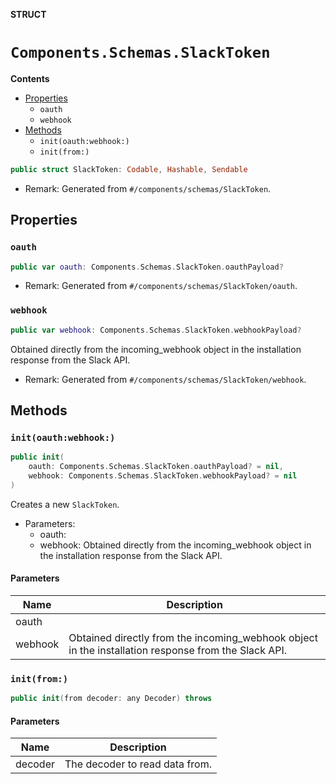 **STRUCT**

# `Components.Schemas.SlackToken`

**Contents**

- [Properties](#properties)
  - `oauth`
  - `webhook`
- [Methods](#methods)
  - `init(oauth:webhook:)`
  - `init(from:)`

```swift
public struct SlackToken: Codable, Hashable, Sendable
```

- Remark: Generated from `#/components/schemas/SlackToken`.

## Properties
### `oauth`

```swift
public var oauth: Components.Schemas.SlackToken.oauthPayload?
```

- Remark: Generated from `#/components/schemas/SlackToken/oauth`.

### `webhook`

```swift
public var webhook: Components.Schemas.SlackToken.webhookPayload?
```

Obtained directly from the incoming_webhook object in the installation response from the Slack API.

- Remark: Generated from `#/components/schemas/SlackToken/webhook`.

## Methods
### `init(oauth:webhook:)`

```swift
public init(
    oauth: Components.Schemas.SlackToken.oauthPayload? = nil,
    webhook: Components.Schemas.SlackToken.webhookPayload? = nil
)
```

Creates a new `SlackToken`.

- Parameters:
  - oauth:
  - webhook: Obtained directly from the incoming_webhook object in the installation response from the Slack API.

#### Parameters

| Name | Description |
| ---- | ----------- |
| oauth |  |
| webhook | Obtained directly from the incoming_webhook object in the installation response from the Slack API. |

### `init(from:)`

```swift
public init(from decoder: any Decoder) throws
```

#### Parameters

| Name | Description |
| ---- | ----------- |
| decoder | The decoder to read data from. |
